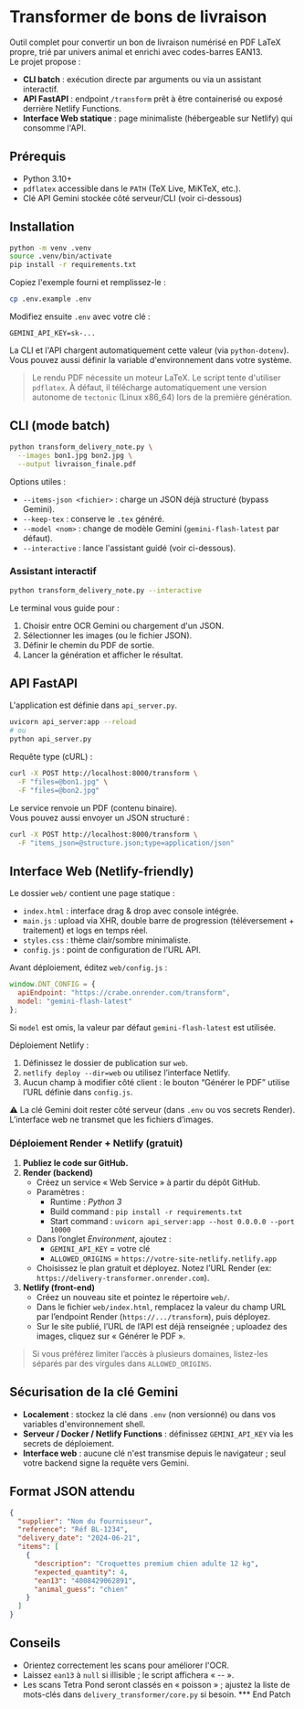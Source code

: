 # Transformer de bons de livraison

Outil complet pour convertir un bon de livraison numérisé en PDF LaTeX propre, trié par univers animal et enrichi avec codes-barres EAN13.  
Le projet propose :

- **CLI batch** : exécution directe par arguments ou via un assistant interactif.
- **API FastAPI** : endpoint `/transform` prêt à être containerisé ou exposé derrière Netlify Functions.
- **Interface Web statique** : page minimaliste (hébergeable sur Netlify) qui consomme l'API.

## Prérequis

- Python 3.10+
- `pdflatex` accessible dans le `PATH` (TeX Live, MiKTeX, etc.).
- Clé API Gemini stockée côté serveur/CLI (voir ci-dessous)

## Installation

```bash
python -m venv .venv
source .venv/bin/activate
pip install -r requirements.txt
```

Copiez l'exemple fourni et remplissez-le :

```bash
cp .env.example .env
```

Modifiez ensuite `.env` avec votre clé :

```
GEMINI_API_KEY=sk-...
```

La CLI et l'API chargent automatiquement cette valeur (via `python-dotenv`).  
Vous pouvez aussi définir la variable d'environnement dans votre système.

> Le rendu PDF nécessite un moteur LaTeX. Le script tente d'utiliser `pdflatex`. À défaut, il télécharge automatiquement une version autonome de `tectonic` (Linux x86_64) lors de la première génération.

## CLI (mode batch)

```bash
python transform_delivery_note.py \
  --images bon1.jpg bon2.jpg \
  --output livraison_finale.pdf
```

Options utiles :

- `--items-json <fichier>` : charge un JSON déjà structuré (bypass Gemini).
- `--keep-tex` : conserve le `.tex` généré.
- `--model <nom>` : change de modèle Gemini (`gemini-flash-latest` par défaut).
- `--interactive` : lance l'assistant guidé (voir ci-dessous).

### Assistant interactif

```bash
python transform_delivery_note.py --interactive
```

Le terminal vous guide pour :

1. Choisir entre OCR Gemini ou chargement d'un JSON.
2. Sélectionner les images (ou le fichier JSON).
3. Définir le chemin du PDF de sortie.
4. Lancer la génération et afficher le résultat.

## API FastAPI

L'application est définie dans `api_server.py`.

```bash
uvicorn api_server:app --reload
# ou
python api_server.py
```

Requête type (cURL) :

```bash
curl -X POST http://localhost:8000/transform \
  -F "files=@bon1.jpg" \
  -F "files=@bon2.jpg"
```

Le service renvoie un PDF (contenu binaire).  
Vous pouvez aussi envoyer un JSON structuré :

```bash
curl -X POST http://localhost:8000/transform \
  -F "items_json=@structure.json;type=application/json"
```

## Interface Web (Netlify-friendly)

Le dossier `web/` contient une page statique :

- `index.html` : interface drag & drop avec console intégrée.
- `main.js` : upload via XHR, double barre de progression (téléversement + traitement) et logs en temps réel.
- `styles.css` : thème clair/sombre minimaliste.
- `config.js` : point de configuration de l’URL API.

Avant déploiement, éditez `web/config.js` :

```js
window.DNT_CONFIG = {
  apiEndpoint: "https://crabe.onrender.com/transform",
  model: "gemini-flash-latest"
};
```

Si `model` est omis, la valeur par défaut `gemini-flash-latest` est utilisée.

Déploiement Netlify :

1. Définissez le dossier de publication sur `web`.
2. `netlify deploy --dir=web` ou utilisez l’interface Netlify.
3. Aucun champ à modifier côté client : le bouton “Générer le PDF” utilise l’URL définie dans `config.js`.

⚠️ La clé Gemini doit rester côté serveur (dans `.env` ou vos secrets Render). L’interface web ne transmet que les fichiers d’images.

### Déploiement Render + Netlify (gratuit)

1. **Publiez le code sur GitHub.**
2. **Render (backend)**
   - Créez un service « Web Service » à partir du dépôt GitHub.
   - Paramètres :
     - Runtime : *Python 3*  
     - Build command : `pip install -r requirements.txt`
     - Start command : `uvicorn api_server:app --host 0.0.0.0 --port 10000`
   - Dans l’onglet *Environment*, ajoutez :
     - `GEMINI_API_KEY` = votre clé
     - `ALLOWED_ORIGINS` = `https://votre-site-netlify.netlify.app`
   - Choisissez le plan gratuit et déployez. Notez l’URL Render (ex: `https://delivery-transformer.onrender.com`).
3. **Netlify (front-end)**
   - Créez un nouveau site et pointez le répertoire `web/`.
   - Dans le fichier `web/index.html`, remplacez la valeur du champ URL par l’endpoint Render (`https://.../transform`), puis déployez.
   - Sur le site publié, l’URL de l’API est déjà renseignée ; uploadez des images, cliquez sur « Générer le PDF ».

> Si vous préférez limiter l’accès à plusieurs domaines, listez-les séparés par des virgules dans `ALLOWED_ORIGINS`.

## Sécurisation de la clé Gemini

- **Localement** : stockez la clé dans `.env` (non versionné) ou dans vos variables d'environnement shell.
- **Serveur / Docker / Netlify Functions** : définissez `GEMINI_API_KEY` via les secrets de déploiement.
- **Interface web** : aucune clé n'est transmise depuis le navigateur ; seul votre backend signe la requête vers Gemini.

## Format JSON attendu

```json
{
  "supplier": "Nom du fournisseur",
  "reference": "Réf BL-1234",
  "delivery_date": "2024-06-21",
  "items": [
    {
      "description": "Croquettes premium chien adulte 12 kg",
      "expected_quantity": 4,
      "ean13": "4008429062891",
      "animal_guess": "chien"
    }
  ]
}
```

## Conseils

- Orientez correctement les scans pour améliorer l'OCR.
- Laissez `ean13` à `null` si illisible ; le script affichera « -- ».
- Les scans Tetra Pond seront classés en « poisson » ; ajustez la liste de mots-clés dans `delivery_transformer/core.py` si besoin.
*** End Patch
